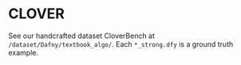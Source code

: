 # CLOVER

See our handcrafted dataset CloverBench at `/dataset/Dafny/textbook_algo/`. Each `*_strong.dfy` is a ground truth example.
